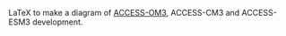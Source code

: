 LaTeX to make a diagram of [ACCESS-OM3](https://github.com/COSIMA/access-om3), ACCESS-CM3 and ACCESS-ESM3 development.

